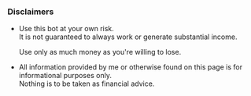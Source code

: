 ### Disclaimers
- Use this bot at your own risk.  
  It is not guaranteed to always work or generate substantial income.
  
  Use only as much money as you're willing to lose.

- All information provided by me or otherwise found on this page is for informational purposes only.  
  Nothing is to be taken as financial advice.
